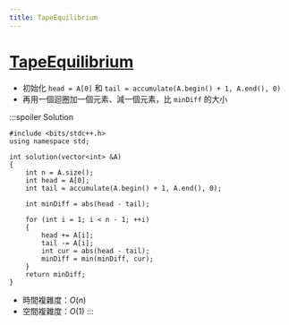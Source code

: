 ```yaml
---
title: TapeEquilibrium
---
```

# [TapeEquilibrium](https://app.codility.com/programmers/lessons/3-time_complexity/tape_equilibrium/)

- 初始化 `head = A[0]` 和 `tail = accumulate(A.begin() + 1, A.end(), 0)`
- 再用一個迴圈加一個元素、減一個元素，比 `minDiff` 的大小

:::spoiler Solution
```cpp=
#include <bits/stdc++.h>
using namespace std;

int solution(vector<int> &A)
{
    int n = A.size();
    int head = A[0];
    int tail = accumulate(A.begin() + 1, A.end(), 0);

    int minDiff = abs(head - tail);

    for (int i = 1; i < n - 1; ++i)
    {
        head += A[i];
        tail -= A[i];
        int cur = abs(head - tail);
        minDiff = min(minDiff, cur);
    }
    return minDiff;
}
```
- 時間複雜度：$O(n)$
- 空間複雜度：$O(1)$
:::
